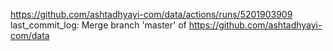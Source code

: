 https://github.com/ashtadhyayi-com/data/actions/runs/5201903909
last_commit_log: Merge branch 'master' of https://github.com/ashtadhyayi-com/data